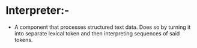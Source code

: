 # Interpreter:-

- A component that processes structured text data. Does so by turning it into separate lexical token and then
  interpreting sequences of said tokens.
